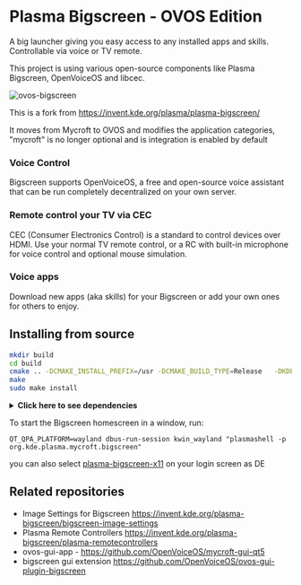 # Plasma Bigscreen - OVOS Edition

A big launcher giving you easy access to any installed apps and skills.
Controllable via voice or TV remote.

This project is using various open-source components like Plasma Bigscreen, OpenVoiceOS and libcec.

![ovos-bigscreen](https://github.com/OpenVoiceOS/ovos-plasma-bigscreen/assets/33701864/afcc5e15-146b-4f38-be8d-0e5a56acaa55)

This is a fork from https://invent.kde.org/plasma/plasma-bigscreen/

It moves from Mycroft to OVOS and modifies the application categories, "mycroft" is no longer optional and is integration is enabled by default

### Voice Control

Bigscreen supports OpenVoiceOS, a free and open-source voice assistant that can be run completely decentralized on your own server.

### Remote control your TV via CEC

CEC (Consumer Electronics Control) is a standard to control devices over HDMI.
Use your normal TV remote control, or a RC with built-in microphone for voice control and optional mouse simulation.

### Voice apps

Download new apps (aka skills) for your Bigscreen or add your own ones for others to enjoy.

## Installing from source

```bash
mkdir build
cd build
cmake .. -DCMAKE_INSTALL_PREFIX=/usr -DCMAKE_BUILD_TYPE=Release   -DKDE_INSTALL_LIBDIR=lib -DKDE_INSTALL_USE_QT_SYS_PATHS=ON -DCMAKE_CXX_COMPILER=clazy
make
sudo make install
```

<details>
<summary><b>Click here to see dependencies</b></summary>

### KDE Plasma Dependencies

- plasma-nano - https://invent.kde.org/plasma/plasma-nano
- plasma-settings - https://invent.kde.org/plasma-mobile/plasma-settings

### KDE KF5 dependencies

- Activities
- ActivitiesStats
- Plasma
- I18n
- Kirigami2
- Declarative
- KCMUtils
- Notifications
- PlasmaQuick
- KIO
- Wayland
- WindowSystem
- KDEConnect
  
### Qt dependencies

- Quick
- Core
- Qml
- DBus
- Network

</details>

To start the Bigscreen homescreen in a window, run:

```
QT_QPA_PLATFORM=wayland dbus-run-session kwin_wayland "plasmashell -p org.kde.plasma.mycroft.bigscreen"
```

you can also select [plasma-bigscreen-x11](bin/plasma-bigscreen-x11) on your login screen as DE

## Related repositories

- Image Settings for Bigscreen https://invent.kde.org/plasma-bigscreen/bigscreen-image-settings
- Plasma Remote Controllers https://invent.kde.org/plasma-bigscreen/plasma-remotecontrollers
- ovos-gui-app - https://github.com/OpenVoiceOS/mycroft-gui-qt5
- bigscreen gui extension https://github.com/OpenVoiceOS/ovos-gui-plugin-bigscreen